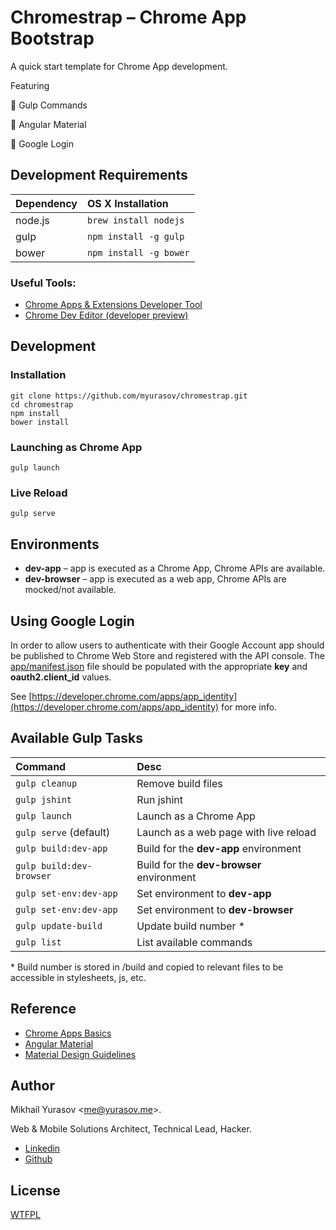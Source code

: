 # Chromestrap – Chrome App Bootstrap
 
A quick start template for Chrome App development.

Featuring

👻 Gulp Commands   

👾 Angular Material   

🐼 Google Login 


## Development Requirements

|Dependency|OS X Installation|
|:--|:--|
|node.js|`brew install nodejs`|
|gulp|`npm install -g gulp`|
|bower|`npm install -g bower`|

### Useful Tools:

* [Chrome Apps & Extensions Developer Tool](https://chrome.google.com/webstore/detail/chrome-apps-extensions-de/ohmmkhmmmpcnpikjeljgnaoabkaalbgc?utm_source=chrome-ntp-launcher)
* [Chrome Dev Editor (developer preview)](https://chrome.google.com/webstore/detail/chrome-dev-editor-develop/pnoffddplpippgcfjdhbmhkofpnaalpg?utm_source=chrome-ntp-launcher)

## Development

### Installation

```
git clone https://github.com/myurasov/chromestrap.git
cd chromestrap
npm install
bower install
```

### Launching as Chrome App

`gulp launch`

### Live Reload

`gulp serve`

## Environments

* **dev-app** – app is executed as a Chrome App, Chrome APIs are available.
* **dev-browser** – app is executed as a web app, Chrome APIs are mocked/not available.

## Using Google Login

In order to allow users to authenticate with their Google Account app should be published to Chrome Web Store and registered with the API console. The [app/manifest.json](app/manifest.json) file should be populated with the appropriate **key** and **oauth2.client_id** values. 

See [https://developer.chrome.com/apps/app_identity](https://developer.chrome.com/apps/app_identity) for more info.


## Available Gulp Tasks

|Command|Desc|
|:--|:--|
|`gulp cleanup`|Remove build files|
|`gulp jshint`|Run jshint|
|`gulp launch`|Launch as a Chrome App|
|`gulp serve` (default)|Launch as a web page with live reload|
|`gulp build:dev-app`|Build for the __dev-app__ environment|
|`gulp build:dev-browser`|Build for the __dev-browser__ environment|
|`gulp set-env:dev-app`|Set environment to __dev-app__|
|`gulp set-env:dev-app`|Set environment to __dev-browser__|
|`gulp update-build`|Update build number \* |
|`gulp list`|List available commands|

\* Build number is stored in /build and copied to relevant files to be accessible in stylesheets, js, etc.


## Reference

* [Chrome Apps Basics](https://developer.chrome.com/apps/about_apps)
* [Angular Material](https://material.angularjs.org/)
* [Material Design Guidelines](http://www.google.com/design/spec/material-design/introduction.html)

## Author

Mikhail Yurasov <<me@yurasov.me>>.

Web & Mobile Solutions Architect, Technical Lead, Hacker.

* [Linkedin](https://www.linkedin.com/profile/view?id=173007295)
* [Github](https://github.com/myurasov)

## License

[WTFPL](http://www.wtfpl.net/)
